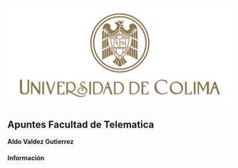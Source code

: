 ![Portada](./Logo%20Universitario/UdeC%20Abajo_872.png)

## Apuntes Facultad de Telematica

**Aldo Valdez Gutierrez**

#### Información
